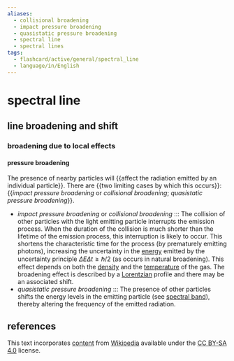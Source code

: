 ```yaml
---
aliases:
  - collisional broadening
  - impact pressure broadening
  - quasistatic pressure broadening
  - spectral line
  - spectral lines
tags:
  - flashcard/active/general/spectral_line
  - language/in/English
---
```


# spectral line

## line broadening and shift

### broadening due to local effects

#### pressure broadening

The presence of nearby particles will {{affect the radiation emitted by an individual particle}}. There are {{two limiting cases by which this occurs}}: {{_impact pressure broadening_ or _collisional broadening_; _quasistatic pressure broadening_}}. <!--SR:!2024-09-21,40,290!2024-09-24,43,290!2024-09-26,45,290-->

- _impact pressure broadening_ or _collisional broadening_ ::: The collision of other particles with the light emitting particle interrupts the emission process. When the duration of the collision is much shorter than the lifetime of the emission process, this interruption is likely to occur. This shortens the characteristic time for the process (by prematurely emitting photons), increasing the uncertainty in the [energy](energy.md) emitted by the uncertainty principle $\Delta E \Delta t \ge \hbar / 2$ (as occurs in natural broadening). This effect depends on both the [density](density.md) and the [temperature](temperature.md) of the gas. The broadening effect is described by a [Lorentzian](Cauchy%20distribution.md) profile and there may be an associated shift. <!--SR:!2024-08-28,23,270!2024-10-01,50,290-->
- _quasistatic pressure broadening_ ::: The presence of other particles shifts the energy levels in the emitting particle (see [spectral band](spectral%20band.md)), thereby altering the frequency of the emitted radiation. <!--SR:!2024-08-21,9,270!2024-10-11,60,310-->

## references

This text incorporates [content](https://en.wikipedia.org/wiki/spectral_line) from [Wikipedia](Wikipedia.md) available under the [CC BY-SA 4.0](https://creativecommons.org/licenses/by-sa/4.0/) license.
